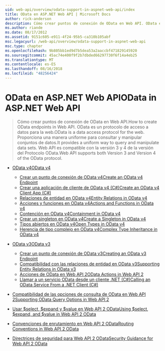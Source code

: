 ```yaml
---
uid: web-api/overview/odata-support-in-aspnet-web-api/index
title: OData en ASP.NET Web API | Microsoft Docs
author: rick-anderson
description: Cómo crear puntos de conexión de OData en Web API. OData es un protocolo de acceso a datos para la web. Proporciona una manera uniforme para consultar y manipular conjuntos de datos. Web API s...
ms.author: riande
ms.date: 08/17/2012
ms.assetid: 9151c605-e911-4f24-95b5-ca310b105abf
msc.legacyurl: /web-api/overview/odata-support-in-aspnet-web-api
msc.type: chapter
ms.openlocfilehash: 9b805bb1ed9d7b5dea53a2aaccbf471829145920
ms.sourcegitcommit: 45ac74e400f9f2b7dbded66297730f6f14a4eb25
ms.translationtype: MT
ms.contentlocale: es-ES
ms.lasthandoff: 08/16/2018
ms.locfileid: "48256424"
---
```

<a name="odata-in-aspnet-web-api"></a><span data-ttu-id="178dc-106">OData en ASP.NET Web API</span><span class="sxs-lookup"><span data-stu-id="178dc-106">OData in ASP.NET Web API</span></span>
====================
> <span data-ttu-id="178dc-107">Cómo crear puntos de conexión de OData en Web API.</span><span class="sxs-lookup"><span data-stu-id="178dc-107">How to create OData endpoints in Web API.</span></span> <span data-ttu-id="178dc-108">OData es un protocolo de acceso a datos para la web.</span><span class="sxs-lookup"><span data-stu-id="178dc-108">OData is a data access protocol for the web.</span></span> <span data-ttu-id="178dc-109">Proporciona una manera uniforme para consultar y manipular conjuntos de datos.</span><span class="sxs-lookup"><span data-stu-id="178dc-109">It provides a uniform way to query and manipulate data sets.</span></span> <span data-ttu-id="178dc-110">Web API es compatible con la versión 3 y 4 de la versión del Protocolo OData.</span><span class="sxs-lookup"><span data-stu-id="178dc-110">Web API supports both Version 3 and Version 4 of the OData protocol.</span></span>


- [<span data-ttu-id="178dc-111">OData v4</span><span class="sxs-lookup"><span data-stu-id="178dc-111">OData v4</span></span>](odata-v4/index.md)

    - [<span data-ttu-id="178dc-112">Crear un punto de conexión de OData v4</span><span class="sxs-lookup"><span data-stu-id="178dc-112">Create an OData v4 Endpoint</span></span>](odata-v4/create-an-odata-v4-endpoint.md)
    - [<span data-ttu-id="178dc-113">Crear una aplicación de cliente de OData v4 (C#)</span><span class="sxs-lookup"><span data-stu-id="178dc-113">Create an OData v4 Client App (C#)</span></span>](odata-v4/create-an-odata-v4-client-app.md)
    - [<span data-ttu-id="178dc-114">Relaciones de entidad en OData v4</span><span class="sxs-lookup"><span data-stu-id="178dc-114">Entity Relations in OData v4</span></span>](odata-v4/entity-relations-in-odata-v4.md)
    - [<span data-ttu-id="178dc-115">Acciones y funciones en OData v4</span><span class="sxs-lookup"><span data-stu-id="178dc-115">Actions and Functions in OData v4</span></span>](odata-v4/odata-actions-and-functions.md)
    - [<span data-ttu-id="178dc-116">Contención en OData v4</span><span class="sxs-lookup"><span data-stu-id="178dc-116">Containment in OData v4</span></span>](odata-v4/odata-containment-in-web-api-22.md)
    - [<span data-ttu-id="178dc-117">Crear un singleton en OData v4</span><span class="sxs-lookup"><span data-stu-id="178dc-117">Create a Singleton in OData v4</span></span>](odata-v4/using-a-singleton-in-an-odata-endpoint-in-web-api-22.md)
    - [<span data-ttu-id="178dc-118">Tipos abiertos en OData v4</span><span class="sxs-lookup"><span data-stu-id="178dc-118">Open Types in OData v4</span></span>](odata-v4/use-open-types-in-odata-v4.md)
    - [<span data-ttu-id="178dc-119">Herencia de tipo complejo en OData v4</span><span class="sxs-lookup"><span data-stu-id="178dc-119">Complex Type Inheritance in OData v4</span></span>](odata-v4/complex-type-inheritance-in-odata-v4.md)
- [<span data-ttu-id="178dc-120">OData v3</span><span class="sxs-lookup"><span data-stu-id="178dc-120">OData v3</span></span>](odata-v3/index.md)

    - [<span data-ttu-id="178dc-121">Crear un punto de conexión de OData v3</span><span class="sxs-lookup"><span data-stu-id="178dc-121">Creating an OData v3 Endpoint</span></span>](odata-v3/creating-an-odata-endpoint.md)
    - [<span data-ttu-id="178dc-122">Compatibilidad con las relaciones de entidad en OData v3</span><span class="sxs-lookup"><span data-stu-id="178dc-122">Supporting Entity Relations in OData v3</span></span>](odata-v3/working-with-entity-relations.md)
    - [<span data-ttu-id="178dc-123">Acciones de OData en Web API 2</span><span class="sxs-lookup"><span data-stu-id="178dc-123">OData Actions in Web API 2</span></span>](odata-v3/odata-actions.md)
    - [<span data-ttu-id="178dc-124">Llamar a un servicio OData desde un cliente .NET (C#)</span><span class="sxs-lookup"><span data-stu-id="178dc-124">Calling an OData Service From a .NET Client (C#)</span></span>](odata-v3/calling-an-odata-service-from-a-net-client.md)
- [<span data-ttu-id="178dc-125">Compatibilidad de las opciones de consulta de OData en Web API 2</span><span class="sxs-lookup"><span data-stu-id="178dc-125">Supporting OData Query Options in Web API 2</span></span>](supporting-odata-query-options.md)
- [<span data-ttu-id="178dc-126">Usar $select, $expand y $value en Web API 2 OData</span><span class="sxs-lookup"><span data-stu-id="178dc-126">Using $select, $expand, and $value in Web API 2 OData</span></span>](using-select-expand-and-value.md)
- [<span data-ttu-id="178dc-127">Convenciones de enrutamiento en Web API 2 OData</span><span class="sxs-lookup"><span data-stu-id="178dc-127">Routing Conventions in Web API 2 OData</span></span>](odata-routing-conventions.md)
- [<span data-ttu-id="178dc-128">Directrices de seguridad para Web API 2 OData</span><span class="sxs-lookup"><span data-stu-id="178dc-128">Security Guidance for Web API 2 OData</span></span>](odata-security-guidance.md)
